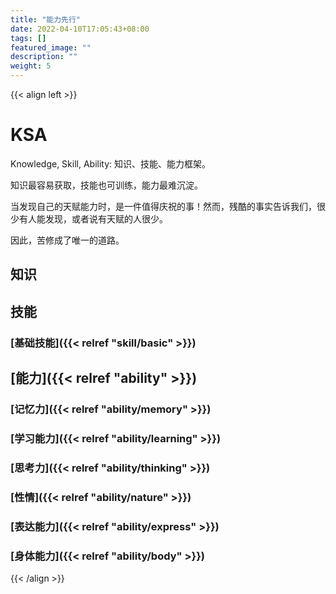 ```yaml
---
title: "能力先行"
date: 2022-04-10T17:05:43+08:00
tags: []
featured_image: ""
description: ""
weight: 5
---
```


{{< align left >}}

# KSA

Knowledge, Skill, Ability: 知识、技能、能力框架。

知识最容易获取，技能也可训练，能力最难沉淀。

当发现自己的天赋能力时，是一件值得庆祝的事！然而，残酷的事实告诉我们，很少有人能发现，或者说有天赋的人很少。

因此，苦修成了唯一的道路。

## 知识



## 技能

### [基础技能]({{< relref "skill/basic" >}})


## [能力]({{< relref "ability" >}})

### [记忆力]({{< relref "ability/memory" >}})
### [学习能力]({{< relref "ability/learning" >}})
### [思考力]({{< relref "ability/thinking" >}})
### [性情]({{< relref "ability/nature" >}})
### [表达能力]({{< relref "ability/express" >}})
### [身体能力]({{< relref "ability/body" >}})

{{< /align >}}

